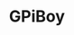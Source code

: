 ---
title: "GPiBoy"
description: "Bare-Metal Emulator system for the RetroFlag GPi. Initially running GameBoy and GameBoy Color. Additional emulators will be added over time."
sectionurl: /projects/gpiboy
draft: true
weight: 6
subsection: projects
faicon: fas fa-gamepad
---